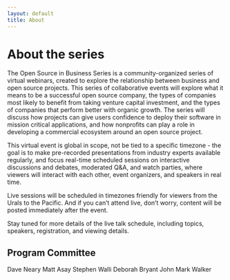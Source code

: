 ```yaml
---
layout: default
title: About
---
```


# About the series

The Open Source in Business Series is a community-organized series of virtual webinars, created to explore the relationship between business and open source projects. This series of collaborative events will explore what it means to be a successful open source company, the types of companies most likely to benefit from taking venture capital investment, and the types of companies that perform better with organic growth. The series will discuss how projects can give users confidence to deploy their software in mission critical applications, and how nonprofits can play a role in developing a commercial ecosystem around an open source project.

This virtual event is global in scope, not be tied to a specific timezone - the goal is to make pre-recorded presentations from industry experts available regularly, and focus real-time scheduled sessions on interactive discussions and debates, moderated Q&A, and watch parties, where viewers will interact with each other, event organizers, and speakers in real time.

Live sessions will be scheduled in timezones friendly for viewers from the Urals to the Pacific. And if you can’t attend live, don’t worry, content will be posted immediately after the event.

Stay tuned for more details of the live talk schedule, including topics, speakers, registration, and viewing details.

## Program Committee

Dave Neary
Matt Asay
Stephen Walli
Deborah Bryant
John Mark Walker
